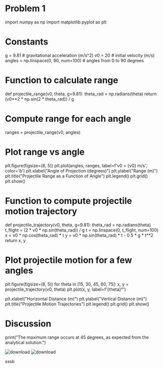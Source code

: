 # Problem 1

import numpy as np
import matplotlib.pyplot as plt

# Constants
g = 9.81  # gravitational acceleration (m/s^2)
v0 = 20   # initial velocity (m/s)
angles = np.linspace(0, 90, num=100)  # angles from 0 to 90 degrees

# Function to calculate range
def projectile_range(v0, theta, g=9.81):
    theta_rad = np.radians(theta)
    return (v0**2 * np.sin(2 * theta_rad)) / g

# Compute range for each angle
ranges = projectile_range(v0, angles)

# Plot range vs angle
plt.figure(figsize=(8, 5))
plt.plot(angles, ranges, label=f'v0 = {v0} m/s', color='b')
plt.xlabel("Angle of Projection (degrees)")
plt.ylabel("Range (m)")
plt.title("Projectile Range as a Function of Angle")
plt.legend()
plt.grid()
plt.show()

# Function to compute projectile motion trajectory
def projectile_trajectory(v0, theta, g=9.81):
    theta_rad = np.radians(theta)
    t_flight = (2 * v0 * np.sin(theta_rad)) / g
    t = np.linspace(0, t_flight, num=100)
    x = v0 * np.cos(theta_rad) * t
    y = v0 * np.sin(theta_rad) * t - 0.5 * g * t**2
    return x, y

# Plot projectile motion for a few angles
plt.figure(figsize=(8, 5))
for theta in [15, 30, 45, 60, 75]:
    x, y = projectile_trajectory(v0, theta)
    plt.plot(x, y, label=f'{theta}°')

plt.xlabel("Horizontal Distance (m)")
plt.ylabel("Vertical Distance (m)")
plt.title("Projectile Motion Trajectories")
plt.legend()
plt.grid()
plt.show()



# Discussion
print("The maximum range occurs at 45 degrees, as expected from the analytical solution.")

![download](https://github.com/user-attachments/assets/94ddaa11-82e6-40bd-9acf-74ff3bb98d0d)
![download](https://github.com/user-attachments/assets/97208085-cb8e-4816-84a3-a8cfc8cb7c23)

sssb